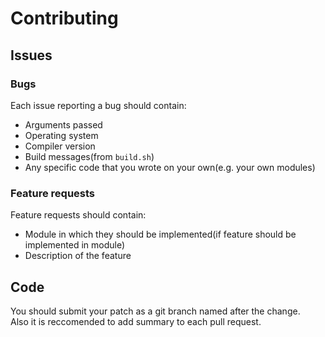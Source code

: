 # Contributing
## Issues
### Bugs
Each issue reporting a bug should contain:
* Arguments passed
* Operating system 
* Compiler version
* Build messages(from `build.sh`)
* Any specific code that you wrote on your own(e.g. your own modules)
### Feature requests
Feature requests should contain:
* Module in which they should be implemented(if feature should be implemented in module)
* Description of the feature
## Code
You should submit your patch as a git branch named after the change.<br>
Also it is reccomended to add summary to each pull request.

